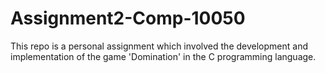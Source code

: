 # Assignment2-Comp-10050

This repo is a personal assignment which involved the development and implementation of the game 'Domination' in the C programming language.
